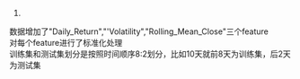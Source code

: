1.
数据增加了"Daily_Return","'Volatility","Rolling_Mean_Close"三个feature  
对每个feature进行了标准化处理  
训练集和测试集划分是按照时间顺序8:2划分，比如10天就前8天为训练集，后2天为测试集
